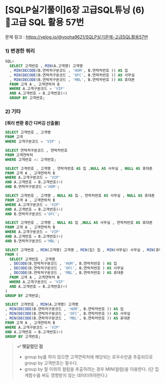 # \[SQLP실기풀이]6장 고급SQL튜닝 (6) 고급 SQL 활용 57번

문제 링크 : https://velog.io/@yooha9621/SQLP실기문제-고급SQL활용57번

### 1) 변경한 쿼리

```sql
SQL> 
  SELECT 고객번호 , MIN(A.고객명) 고객명
  , MIN(DECODE(B.연락처구분코드 , 'HOM', B.연락처번호 )) AS 집 
  , MIN(DECODE(B.연락처구분코드 , 'OFC', B.연락처번호 )) AS 사무실
  , MIN(DECODE(B.연락처구분코드 , 'MBL', B.연락처번호 )) AS 휴대폰 
  FROM 고객 A , 고객연락처 B
  WHERE A.고객구분코드 = 'VIP'
  AND A.고객번호 = B.고객번호(+)
  GROUP BY 고객번호;
```

### 2) 기타

**\[쿼리 변환 중간 디버깅 산출물]**

```sql
SELECT 고객번호 , 고객명
FROM 고객
WHERE 고객구분코드 = 'VIP' ;

SELECT 연락처구분코드 , 연락처번호
FROM 고객연락처
WHERE 고객번호 =: 고객번호;

SELECT 고객번호 , 고객명 , 연락처번호 AS 집 ,NULL AS 사무실 , NULL AS 휴대폰 
FROM 고객 A , 고객연락처 B
WHERE A.고객구분코드 = 'VIP'
AND A.고객번호 = B.고객번호(+)
AND B.연락처구분코드 ='HOM';

SELECT 고객번호 , 고객명 , NULL AS 집 , 연락처번호 AS 사무실 , NULL AS 휴대폰 
FROM 고객 A , 고객연락처 B
WHERE A.고객구분코드 = 'VIP'
AND A.고객번호 = B.고객번호(+)
AND B.연락처구분코드 ='OFC';

SELECT 고객번호 , 고객명 , NULL AS 집 ,NULL AS 사무실 , 연락처번호 AS 휴대폰 
FROM 고객 A , 고객연락처 B
WHERE A.고객구분코드 = 'VIP'
AND A.고객번호 = B.고객번호(+)
AND B.연락처구분코드 ='MBL';

SELECT 고객번호 , MIN(고객명) 고객명 , MIN(집) 집 , MIN(사무실) 사무실 , MIN(휴대폰) 휴대폰 
FROM (
  SELECT 고객번호 , 고객명 
  , DECODE(B.연락처구분코드 , 'HOM', B.연락처번호 ) AS 집 
  , DECODE(B.연락처구분코드 , 'OFC', B.연락처번호 ) AS 사무실
  , DECODE(B.연락처구분코드 , 'MBL', B.연락처번호 ) AS 휴대폰 
  FROM 고객 A , 고객연락처 B
  WHERE A.고객구분코드 = 'VIP'
  AND A.고객번호 = B.고객번호(+)
)
GROUP BY 고객번호;

SELECT 고객번호 , MIN(A.고객명) 고객명
, MIN(DECODE(B.연락처구분코드 , 'HOM', B.연락처번호 )) AS 집 
, MIN(DECODE(B.연락처구분코드 , 'OFC', B.연락처번호 )) AS 사무실
, MIN(DECODE(B.연락처구분코드 , 'MBL', B.연락처번호 )) AS 휴대폰 
FROM 고객 A , 고객연락처 B
WHERE A.고객구분코드 = 'VIP'
AND A.고객번호 = B.고객번호(+)
GROUP BY 고객번호;
```

> **✅ 헷갈렸던 점**
>
> * group by를 하지 않으면 고객연락처에 해당되는 로우수만큼 추출되므로 group by 고객번호는 필수다.
> * group by 절 이외의 컬럼을 추출하려는 경우 MIN(컬럼)을 이용한다. (단 집계함수를 써도 영향받지 않는 데이터여야한다.)
